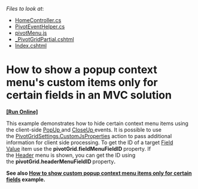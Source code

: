 <!-- default file list -->
*Files to look at*:

* [HomeController.cs](./CS/MvcApplication1/Controllers/HomeController.cs)
* [PivotEventHelper.cs](./CS/MvcApplication1/Helper/PivotEventHelper.cs)
* [pivotMenu.js](./CS/MvcApplication1/Scripts/pivotMenu.js)
* [_PivotGridPartial.cshtml](./CS/MvcApplication1/Views/Home/_PivotGridPartial.cshtml)
* [Index.cshtml](./CS/MvcApplication1/Views/Home/Index.cshtml)
<!-- default file list end -->
# How to show a popup context menu's custom items only for certain fields in an MVC solution
<!-- run online -->
**[[Run Online]](https://codecentral.devexpress.com/t431251/)**
<!-- run online end -->


<p>This example demonstrates how to hide certain context menu items using the client-side <a href="http://documentation.devexpress.com/#AspNet/DevExpressWebASPxMenuScriptsASPxClientMenuBase_PopUptopic">PopUp </a>and <a href="http://documentation.devexpress.com/#AspNet/DevExpressWebASPxMenuScriptsASPxClientMenuBase_CloseUptopic">CloseUp </a>events. It is possible to use the <a href="https://documentation.devexpress.com/#AspNet/DevExpressWebMvcPivotGridSettings_CustomJsPropertiestopic">PivotGridSettings.CustomJsProperties</a> action to pass additional information for client side processing. To get the ID of a target <a href="https://documentation.devexpress.com/#AspNet/CustomDocument3597">Field Value</a> item use the <strong>pivotGrid.fieldMenuFieldID </strong>property. If the <a href="https://documentation.devexpress.com/#AspNet/CustomDocument3586">Header</a> menu is shown, you can get the ID using the <strong>pivotGrid.headerMenuFieldID </strong>property<strong>.</strong></p>
<p><strong>See also <a href="https://www.devexpress.com/Support/Center/p/E3909">How to show custom popup context menu items only for certain fields</a> example.</strong></p>

<br/>


